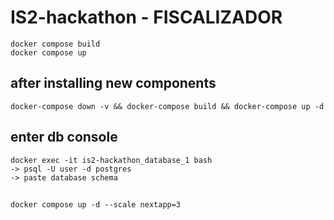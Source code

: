 # IS2-hackathon - FISCALIZADOR

```
docker compose build
docker compose up 
```

## after installing new components
```
docker-compose down -v && docker-compose build && docker-compose up -d 
```

## enter db console
``` 
docker exec -it is2-hackathon_database_1 bash
-> psql -U user -d postgres
-> paste database schema
```

## 
```
docker compose up -d --scale nextapp=3     
```
